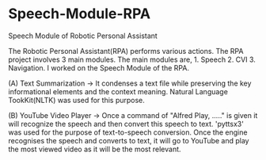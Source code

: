 # Speech-Module-RPA
Speech Module of Robotic Personal Assistant

The Robotic Personal Assistant(RPA) performs various actions. The RPA project involves 3 main modules.
The main modules are,
      1. Speech
      2. CVI
      3. Navigation.
I worked on the Speech Module of the RPA. 

(A) Text Summarization -> It condenses a text file while preserving the key informational elements and the context meaning.
Natural Language TookKit(NLTK) was used for this purpose.

(B) YouTube Video Player -> Once a command of "Alfred Play, ....." is given it will recognize the speech and then convert this speech to text. 'pyttsx3' was used for the purpose of text-to-speech conversion. Once the engine recognises the speech and converts to text, it will go to YouTube and play the most viewed video as it will be the most relevant.
